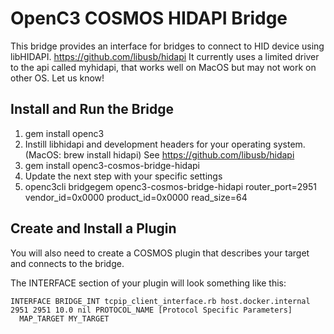 # OpenC3 COSMOS HIDAPI Bridge

This bridge provides an interface for bridges to connect to HID device using libHIDAPI. https://github.com/libusb/hidapi
It currently uses a limited driver to the api called myhidapi, that works well on MacOS but may not work on
other OS. Let us know!

## Install and Run the Bridge

1. gem install openc3
1. Instill libhidapi and development headers for your operating system. (MacOS: brew install hidapi) See https://github.com/libusb/hidapi
1. gem install openc3-cosmos-bridge-hidapi
1. Update the next step with your specific settings
1. openc3cli bridgegem openc3-cosmos-bridge-hidapi router_port=2951 vendor_id=0x0000 product_id=0x0000 read_size=64

## Create and Install a Plugin

You will also need to create a COSMOS plugin that describes your target and connects to the bridge.

The INTERFACE section of your plugin will look something like this:

```
INTERFACE BRIDGE_INT tcpip_client_interface.rb host.docker.internal 2951 2951 10.0 nil PROTOCOL_NAME [Protocol Specific Parameters]
  MAP_TARGET MY_TARGET
```
